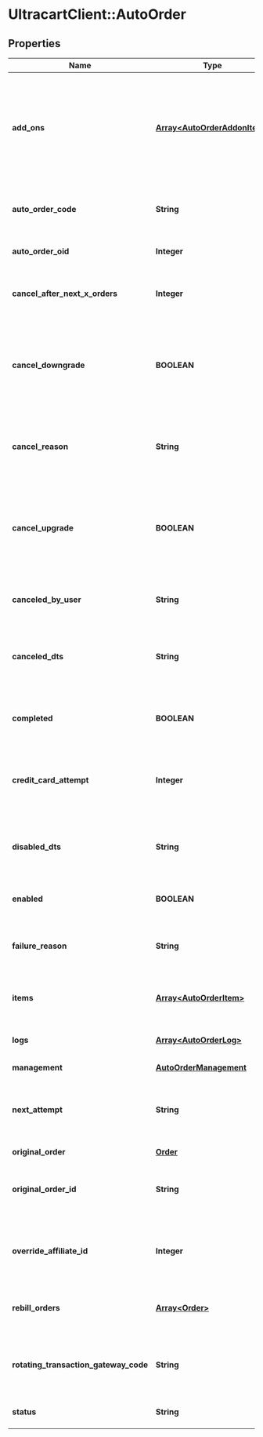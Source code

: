 # UltracartClient::AutoOrder

## Properties
Name | Type | Description | Notes
------------ | ------------- | ------------- | -------------
**add_ons** | [**Array&lt;AutoOrderAddonItem&gt;**](AutoOrderAddonItem.md) | Array of addon objects instructing which items to add to auto order and how many times they should be added. | [optional] 
**auto_order_code** | **String** | Unique code assigned to this auto order | [optional] 
**auto_order_oid** | **Integer** | Auto order object identifier | [optional] 
**cancel_after_next_x_orders** | **Integer** | Cancel this auto order after X additional rebills | [optional] 
**cancel_downgrade** | **BOOLEAN** | True if the auto order was canceled because the customer purchased a downgrade item | [optional] 
**cancel_reason** | **String** | The reason this auto order was canceled by either merchant or customer | [optional] 
**cancel_upgrade** | **BOOLEAN** | True if the auto order was canceled because the customer purchased an upgrade item | [optional] 
**canceled_by_user** | **String** | The user that canceled the auto order | [optional] 
**canceled_dts** | **String** | The date/time that the auto order was canceled | [optional] 
**completed** | **BOOLEAN** | True if the auto order ran successfully to completion | [optional] 
**credit_card_attempt** | **Integer** | The number of credit card attempts that have taken place | [optional] 
**disabled_dts** | **String** | The date/time the auto order was disabled due to failed rebills | [optional] 
**enabled** | **BOOLEAN** | True if this auto order is enabled | [optional] 
**failure_reason** | **String** | The reason this auto order failed during the last rebill attempt | [optional] 
**items** | [**Array&lt;AutoOrderItem&gt;**](AutoOrderItem.md) | The items that are setup to rebill | [optional] 
**logs** | [**Array&lt;AutoOrderLog&gt;**](AutoOrderLog.md) | Logs associated with this auto order | [optional] 
**management** | [**AutoOrderManagement**](AutoOrderManagement.md) |  | [optional] 
**next_attempt** | **String** | The next time that the auto order will be attempted for processing | [optional] 
**original_order** | [**Order**](Order.md) |  | [optional] 
**original_order_id** | **String** | The original order id that this auto order is associated with. | [optional] 
**override_affiliate_id** | **Integer** | Override the affiliate id given credit for rebills of this auto order | [optional] 
**rebill_orders** | [**Array&lt;Order&gt;**](Order.md) | Rebill orders that have taken place on this auto order | [optional] 
**rotating_transaction_gateway_code** | **String** | The RTG code associated with this order for future rebills | [optional] 
**status** | **String** | The status of the auto order | [optional] 


